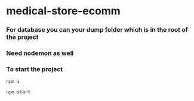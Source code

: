 # medical-store-ecomm

### For database you can your dump folder which is in the root of the project

### Need nodemon as well

### To start the project
```
npm i

npm start
```